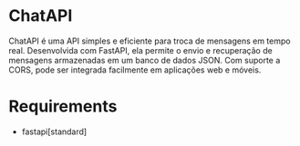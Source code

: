 # ChatAPI
ChatAPI é uma API simples e eficiente para troca de mensagens em tempo real. Desenvolvida com FastAPI, ela permite o envio e recuperação de mensagens armazenadas em um banco de dados JSON. Com suporte a CORS, pode ser integrada facilmente em aplicações web e móveis.

# Requirements

- fastapi[standard]
